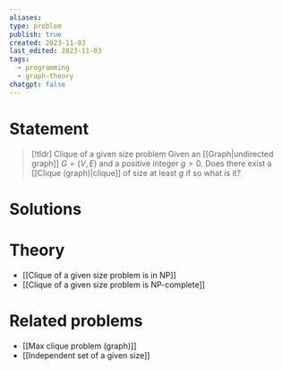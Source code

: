 ```yaml
---
aliases: 
type: problem
publish: true
created: 2023-11-03
last_edited: 2023-11-03
tags:
  - programming
  - graph-theory
chatgpt: false
---
```

# Statement

>[!tldr] Clique of a given size problem
>Given an [[Graph|undirected graph]] $G = (V,E)$ and a positive integer $g > 0$. Does there exist a [[Clique (graph)|clique]] of size at least $g$ if so what is it?

# Solutions

# Theory

- [[Clique of a given size problem is in NP]]
- [[Clique of a given size problem is NP-complete]]

# Related problems

- [[Max clique problem (graph)]]
- [[Independent set of a given size]]
